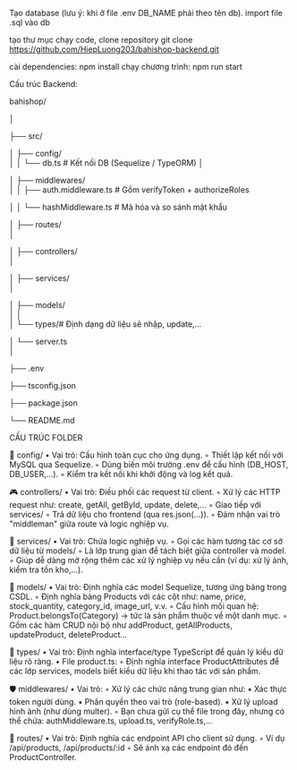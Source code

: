 Tạo database (lưu ý: khi ở file .env DB_NAME phải theo tên db). import file .sql vào db

tạo thư mục chạy code, clone repository git clone https://github.com/HiepLuong203/bahishop-backend.git

cài dependencies: npm install chạy chương trình: npm run start

Cấu trúc Backend:

bahishop/

│

├── src/

│   ├── config/                 
│   │   └── db.ts               # Kết nối DB (Sequelize / TypeORM)
│

│   ├── middlewares/           
│   │   ├── auth.middleware.ts  # Gồm verifyToken + authorizeRoles

│   │   └── hashMiddleware.ts   # Mã hóa và so sánh mật khẩu


│   ├── routes/                
│

│   ├── controllers/           
│

│   ├── services/              
│

│   ├── models/                
│   │                 
│
└── types/# Định dạng dữ liệu sẽ nhập, update,...

│   └── server.ts             
│

├── .env

├── tsconfig.json

├── package.json

└── README.md

CẤU TRÚC FOLDER

🔧 config/
    • Vai trò: Cấu hình toàn cục cho ứng dụng.
        ◦ Thiết lập kết nối với MySQL qua Sequelize.
        ◦ Dùng biến môi trường .env để cấu hình (DB_HOST, DB_USER,...).
        ◦ Kiểm tra kết nối khi khởi động và log kết quả.

🎮 controllers/
    • Vai trò: Điều phối các request từ client.
        ◦ Xử lý các HTTP request như: create, getAll, getById, update, delete,...
        ◦ Giao tiếp với services/
        ◦ Trả dữ liệu cho frontend (qua res.json(...)).
        ◦ Đảm nhận vai trò "middleman" giữa route và logic nghiệp vụ.

🧠 services/
    • Vai trò: Chứa logic nghiệp vụ.
        ◦ Gọi các hàm tương tác cơ sở dữ liệu từ models/
        ◦ Là lớp trung gian để tách biệt giữa controller và model.
        ◦ Giúp dễ dàng mở rộng thêm các xử lý nghiệp vụ nếu cần (ví dụ: xử lý ảnh, kiểm tra tồn kho,...).

🧬 models/
    • Vai trò: Định nghĩa các model Sequelize, tương ứng bảng trong CSDL.
        ◦ Định nghĩa bảng Products với các cột như: name, price, stock_quantity, category_id, image_url, v.v.
        ◦ Cấu hình mối quan hệ: Product.belongsTo(Category) → tức là sản phẩm thuộc về một danh mục.
        ◦ Gồm các hàm CRUD nội bộ như addProduct, getAllProducts, updateProduct, deleteProduct…

🧱 types/
    • Vai trò: Định nghĩa interface/type TypeScript để quản lý kiểu dữ liệu rõ ràng.
    • File product.ts:
        ◦ Định nghĩa interface ProductAttributes để các lớp services, models biết kiểu dữ liệu khi thao tác với sản phẩm.

🛡️ middlewares/
    • Vai trò:
        ◦ Xử lý các chức năng trung gian như:
            ▪ Xác thực token người dùng.
            ▪ Phân quyền theo vai trò (role-based).
            ▪ Xử lý upload hình ảnh (như dùng multer).
        ◦ Bạn chưa gửi cụ thể file trong đây, nhưng có thể chứa: authMiddleware.ts, upload.ts, verifyRole.ts,...

🔁 routes/
    • Vai trò: Định nghĩa các endpoint API cho client sử dụng.
        ◦ Ví dụ /api/products, /api/products/:id
        ◦ Sẽ ánh xạ các endpoint đó đến ProductController.
